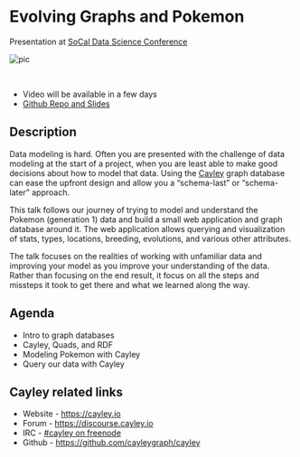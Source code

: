 <meta property="og:title" content="Evolving Graphs and Pokemon" />
<meta property="og:image" content="https://oren.github.io/images/graphs-intro.jpg" />
<meta name="twitter:description" content="Evolving Graphs and Pokemon">
<meta name="twitter:image" content="https://oren.github.io/images/graphs-intro.jpg">

# Evolving Graphs and Pokemon

Presentation at [SoCal Data Science Conference](http://socaldatascience.com/)


![pic](https://github.com/oren/pokemon/blob/master/pictures/cover.jpg?raw=true)

<!--
<iframe width="640" height="480" src="https://www.youtube.com/embed/2FtjAS0HL8A" frameborder="0" allowfullscreen></iframe>
-->

<br/>

* Video will be available in a few days
* <a href="https://github.com/oren/pokemon">Github Repo and Slides</a>

## Description

Data modeling is hard.  Often you are presented with the challenge of data modeling at the start of a project, when you are least able to make good decisions about how to model that data.  Using the [Cayley](https://github.com/cayleygraph/cayley) graph database can ease the upfront design and allow you a “schema-last” or “schema-later” approach.

This talk follows our journey of trying to model and understand the Pokemon (generation 1) data and build a small web application and graph database around it.  The web application allows querying and visualization of stats, types, locations, breeding, evolutions, and various other attributes.

The talk focuses on the realities of working with unfamiliar data and improving your model as you improve your understanding of the data.  Rather than focusing on the end result, it focus on all the steps and missteps it took to get there and what we learned along the way.

## Agenda

* Intro to graph databases
* Cayley, Quads, and RDF
* Modeling Pokemon with Cayley
* Query our data with Cayley

<!--
* [0:00](http://www.youtube.com/watch?v=2FtjAS0HL8A) Introduction
* [3:20](http://www.youtube.com/watch?v=2FtjAS0HL8A&t=3m20s) Use cases for graph databases
* [4:57](http://www.youtube.com/watch?v=2FtjAS0HL8A&t=4m57s) Advantages of graph databases
* [9:43](http://www.youtube.com/watch?v=2FtjAS0HL8A&t=9m43s) Which graph database is good for me?
* [18:09](http://www.youtube.com/watch?v=2FtjAS0HL8A&t=18m09s) Play time with Neo4j!
* [19:09](http://www.youtube.com/watch?v=2FtjAS0HL8A&t=19m09s) Play time with Cayley!
-->

## Cayley related links

* Website - https://cayley.io
* Forum - https://discourse.cayley.io
* IRC - [#cayley on freenode](https://webchat.freenode.net/?channels=cayley)
* Github - https://github.com/cayleygraph/cayley
